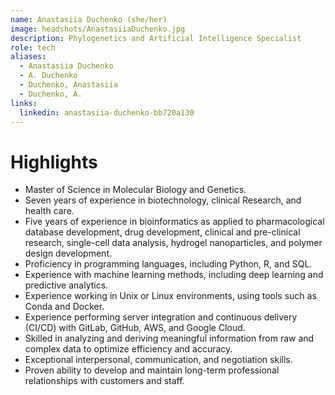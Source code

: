 ```yaml
---
name: Anastasiia Duchenko (she/her)
image: headshots/AnastasiiaDuchenko.jpg
description: Phylogenetics and Artificial Intelligence Specialist
role: tech
aliases:
  - Anastasiia Duchenko
  - A. Duchenko
  - Duchenko, Anastasiia
  - Duchenko, A.
links:
  linkedin: anastasiia-duchenko-bb720a130
---
```


# Highlights

- Master of Science in Molecular Biology and Genetics.
- Seven years of experience in biotechnology, clinical Research, and health care.
- Five years of experience in bioinformatics as applied to pharmacological database development, drug development, clinical and pre-clinical research, single-cell data analysis, hydrogel nanoparticles, and polymer design development.
- Proficiency in programming languages, including Python, R, and SQL.
- Experience with machine learning methods, including deep learning and predictive analytics.
- Experience working in Unix or Linux environments, using tools such as Conda and Docker.
- Experience performing server integration and continuous delivery (CI/CD) with GitLab, GitHub, AWS, and Google Cloud.
- Skilled in analyzing and deriving meaningful information from raw and complex data to optimize efficiency and accuracy.
- Exceptional interpersonal, communication, and negotiation skills.
- Proven ability to develop and maintain long-term professional relationships with customers and staff.
